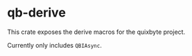 # qb-derive

This crate exposes the derive macros
for the quixbyte project.

Currently only includes `QBIAsync`.
